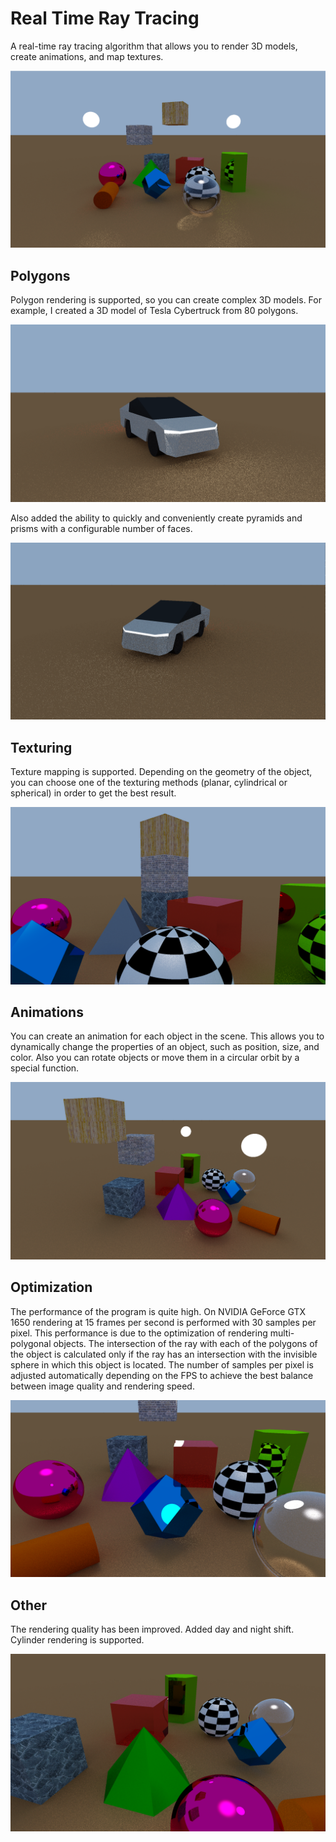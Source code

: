 # Real Time Ray Tracing

A real-time ray tracing algorithm that allows you to render 3D models, create animations, and map textures.

![Ray tracing](img/img1.png)

## Polygons

Polygon rendering is supported, so you can create complex 3D models. For example, I created a 3D model of Tesla Cybertruck from 80 polygons.

![Ray tracing](img/img6.png)

Also added the ability to quickly and conveniently create pyramids and prisms with a configurable number of faces.

![Ray tracing](img/img7.png)

## Texturing

Texture mapping is supported. 
Depending on the geometry of the object, you can choose one of the texturing methods (planar, cylindrical or spherical) in order to get the best result.

![Ray tracing](img/img4.png)

## Animations

You can create an animation for each object in the scene. This allows you to dynamically change the properties of an object, such as position, size, and color. 
Also you can rotate objects or move them in a circular orbit by a special function.

![Ray tracing](img/img2.png)

## Optimization

The performance of the program is quite high. On NVIDIA GeForce GTX 1650 rendering at 15 frames per second is performed with 30 samples per pixel. 
This performance is due to the optimization of rendering multi-polygonal objects. The intersection of the ray with each of the polygons of the object is calculated only if the ray has an intersection with the invisible sphere in which this object is located.
The number of samples per pixel is adjusted automatically depending on the FPS to achieve the best balance between image quality and rendering speed.

![Ray tracing](img/img5.png)

## Other

The rendering quality has been improved.
Added day and night shift.
Cylinder rendering is supported.

![Ray tracing](img/img3.png)